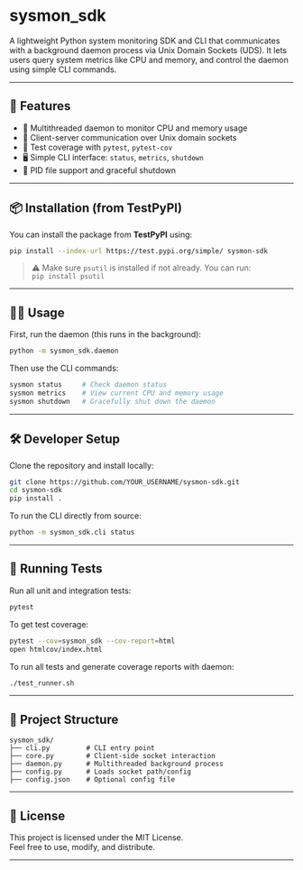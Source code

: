 # sysmon_sdk

A lightweight Python system monitoring SDK and CLI that communicates with a background daemon process via Unix Domain Sockets (UDS). It lets users query system metrics like CPU and memory, and control the daemon using simple CLI commands.

---

## 🚀 Features

- 🔧 Multithreaded daemon to monitor CPU and memory usage
- 📡 Client-server communication over Unix domain sockets
- 🧪 Test coverage with `pytest`, `pytest-cov`
- 🖥 Simple CLI interface: `status`, `metrics`, `shutdown`
- 🔐 PID file support and graceful shutdown

---

## 📦 Installation (from TestPyPI)

You can install the package from **TestPyPI** using:

```bash
pip install --index-url https://test.pypi.org/simple/ sysmon-sdk
```

> ⚠️ Make sure `psutil` is installed if not already. You can run:  
> `pip install psutil`

---

## 🧑‍💻 Usage

First, run the daemon (this runs in the background):

```bash
python -m sysmon_sdk.daemon
```

Then use the CLI commands:

```bash
sysmon status     # Check daemon status
sysmon metrics    # View current CPU and memory usage
sysmon shutdown   # Gracefully shut down the daemon
```

---

## 🛠 Developer Setup

Clone the repository and install locally:

```bash
git clone https://github.com/YOUR_USERNAME/sysmon-sdk.git
cd sysmon-sdk
pip install .
```

To run the CLI directly from source:

```bash
python -m sysmon_sdk.cli status
```

---

## 🧪 Running Tests

Run all unit and integration tests:

```bash
pytest
```

To get test coverage:

```bash
pytest --cov=sysmon_sdk --cov-report=html
open htmlcov/index.html
```

To run all tests and generate coverage reports with daemon:

```bash
./test_runner.sh
```

---

## 📁 Project Structure

```
sysmon_sdk/
├── cli.py         # CLI entry point
├── core.py        # Client-side socket interaction
├── daemon.py      # Multithreaded background process
├── config.py      # Loads socket path/config
├── config.json    # Optional config file
```

---

## 📜 License

This project is licensed under the MIT License.  
Feel free to use, modify, and distribute.

---
